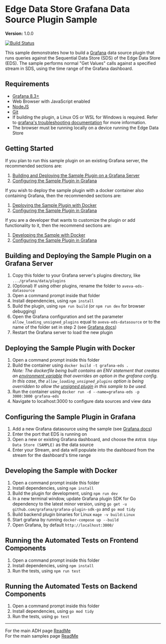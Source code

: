 # Edge Data Store Grafana Data Source Plugin Sample

**Version:** 1.0.0

[![Build Status](https://dev.azure.com/osieng/engineering/_apis/build/status/product-readiness/ADH/osisoft.sample-adh-grafana_backend_plugin-datasource?repoName=osisoft%2Fsample-adh-grafana_backend_plugin-datasource&branchName=main)](https://dev.azure.com/osieng/engineering/_build/latest?definitionId=4858&repoName=osisoft%2Fsample-adh-grafana_backend_plugin-datasource&branchName=main)

This sample demonstrates how to build a [Grafana](https://grafana.com/) data source plugin that runs queries against the Sequential Data Store (SDS) of the Edge Data Store (EDS). The sample performs normal "Get Values" calls against a specified stream in SDS, using the time range of the Grafana dashboard.

## Requirements

- [Grafana 8.3+](https://grafana.com/grafana/download)
- Web Browser with JavaScript enabled
- [NodeJS](https://nodejs.org/en/)
- [Git](https://git-scm.com/download/win)
- If building the plugin, a Linux OS or WSL for Windows is required. Refer to [grafana's troubleshooting documentation](https://grafana.com/developers/plugin-tools/troubleshooting) for more information. 
- The browser must be running locally on a device running the Edge Data Store

## Getting Started

If you plan to run this sample plugin on an existing Grafana server, the recommended sections are:
1. [Building and Deploying the Sample Plugin on a Grafana Server](#building-and-deploying-the-sample-plugin-on-a-grafana-server)
2. [Configuring the Sample Plugin in Grafana](#configuring-the-sample-plugin-in-grafana)

If you wish to deploy the sample plugin with a docker container also containing Grafana, then the recommended sections are:
1. [Deploying the Sample Plugin with Docker](#deploying-the-sample-plugin-with-docker)
1. [Configuring the Sample Plugin in Grafana](#configuring-the-sample-plugin-in-grafana)

If you are a developer that wants to customize the plugin or add functionality to it, then the recommend sections are:
1. [Developing the Sample with Docker](#deploying-the-sample-plugin-with-docker)
1. [Configuring the Sample Plugin in Grafana](#configuring-the-sample-plugin-in-grafana)

## Building and Deploying the Sample Plugin on a Grafana Server

1. Copy this folder to your Grafana server's plugins directory, like `.../grafana/data/plugins`
1. (Optional) If using other plugins, rename the folder to `aveva-eds-datasource`
1. Open a command prompt inside that folder
1. Install dependencies, using `npm install`
1. Build the plugin, using `npm run build` (or `npm run dev` for browser debugging)
1. Open the Grafana configuration and set the parameter `allow_loading_unsigned_plugins` equal to `aveva-eds-datasource` or to the name of the folder set in step 2 (see [Grafana docs](https://grafana.com/docs/grafana/latest/administration/configuration/#allow_loading_unsigned_plugins))
1. Restart the Grafana server to load the new plugin

## Deploying the Sample Plugin with Docker

1. Open a command prompt inside this folder
1. Build the container using `docker build -t grafana-eds .`  
   _Note: The dockerfile being built contains an ENV statement that creates an [environment variable](https://grafana.com/docs/grafana/latest/administration/configuration/#configure-with-environment-variables) that overrides an option in the grafana config. In this case, the `allow_loading_unsigned_plugins` option is being overridden to allow the [unsigned plugin](https://grafana.com/docs/grafana/latest/administration/configuration/#allow_loading_unsigned_plugins) in this sample to be used._
1. Run the container using `docker run -d --name=grafana-eds -p 3000:3000 grafana-eds`
1. Navigate to localhost:3000 to configure data sources and view data

## Configuring the Sample Plugin in Grafana

1. Add a new Grafana datasource using the sample (see [Grafana docs](https://grafana.com/docs/grafana/latest/features/datasources/add-a-data-source/))
1. Enter the port that EDS is running on
1. Open a new or existing Grafana dashboard, and choose the `AVEVA Edge Data Store (SAMPLE)` as the data source
1. Enter your Stream, and data will populate into the dashboard from the stream for the dashboard's time range

## Developing the Sample with Docker

1. Open a command prompt inside this folder
1. Install dependencies, using `npm install`
1. Build the plugin for development, using `npm run dev`
1. In a new terminal window, update Grafana plugin SDK for Go dependency to the latest minor version, using `go get -u github.com/grafana/grafana-plugin-sdk-go` and `go mod tidy`
1. Build backend plugin binaries for Linux `mage -v build:Linux`
1. Start grafana by running `docker-compose up --build`
1. Open Grafana, by default `http://localhost:3000/`

## Running the Automated Tests on Frontend Components

1. Open a command prompt inside this folder
1. Install dependencies, using `npm install`
1. Run the tests, using `npm run test`

## Running the Automated Tests on Backend Components

1. Open a command prompt inside this folder
1. Install dependencies, using `go mod tidy`
1. Run the tests, using `go test`

---

For the main ADH page [ReadMe](https://github.com/osisoft/OSI-Samples-OCS)  
For the main samples page [ReadMe](https://github.com/osisoft/OSI-Samples)
